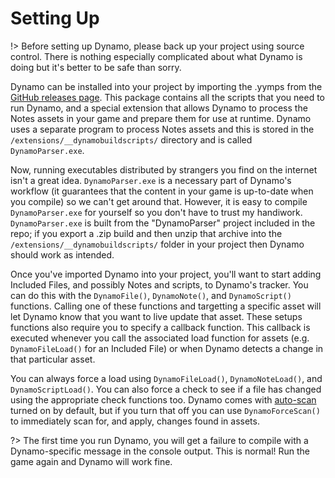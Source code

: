 # Setting Up

!> Before setting up Dynamo, please back up your project using source control. There is nothing especially complicated about what Dynamo is doing but it's better to be safe than sorry.

Dynamo can be installed into your project by importing the .yymps from the [GitHub releases page](https://github.com/JujuAdams/Dynamo/releases). This package contains all the scripts that you need to run Dynamo, and a special extension that allows Dynamo to process the Notes assets in your game and prepare them for use at runtime. Dynamo uses a separate program to process Notes assets and this is stored in the `/extensions/__dynamobuildscripts/` directory and is called `DynamoParser.exe`.

Now, running executables distributed by strangers you find on the internet isn't a great idea. `DynamoParser.exe` is a necessary part of Dynamo's workflow (it guarantees that the content in your game is up-to-date when you compile) so we can't get around that. However, it is easy to compile `DynamoParser.exe` for yourself so you don't have to trust my handiwork. `DynamoParser.exe` is built from the "DynamoParser" project included in the repo; if you export a .zip build and then unzip that archive into the `/extensions/__dynamobuildscripts/` folder in your project then Dynamo should work as intended.

Once you've imported Dynamo into your project, you'll want to start adding Included Files, and possibly Notes and scripts, to Dynamo's tracker. You can do this with the `DynamoFile()`, `DynamoNote()`, and `DynamoScript()` functions. Calling one of these functions and targetting a specific asset will let Dynamo know that you want to live update that asset. These setups functions also require you to specify a callback function. This callback is executed whenever you call the associated load function for assets (e.g. `DynamoFileLoad()` for an Included File) or when Dynamo detects a change in that particular asset.

You can always force a load using `DynamoFileLoad()`, `DynamoNoteLoad()`, and `DynamoScriptLoad()`. You can also force a check to see if a file has changed using the appropriate check functions too. Dynamo comes with [auto-scan]() turned on by default, but if you turn that off you can use `DynamoForceScan()` to immediately scan for, and apply, changes found in assets.

?> The first time you run Dynamo, you will get a failure to compile with a Dynamo-specific message in the console output. This is normal! Run the game again and Dynamo will work fine.